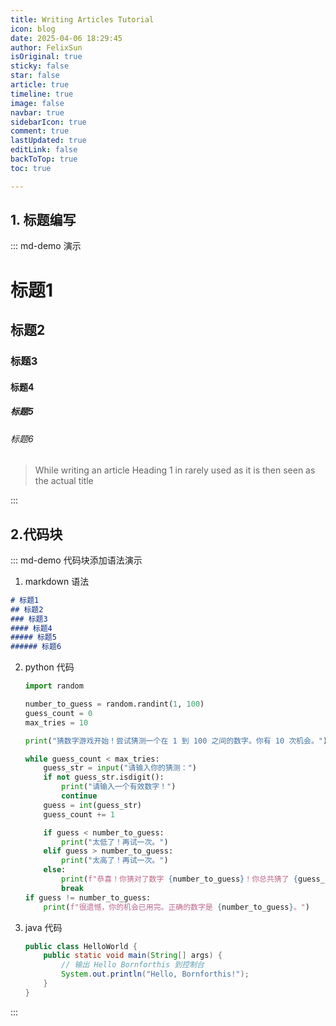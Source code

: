 ```yaml
---
title: Writing Articles Tutorial
icon: blog
date: 2025-04-06 18:29:45
author: FelixSun
isOriginal: true
sticky: false
star: false
article: true
timeline: true
image: false
navbar: true
sidebarIcon: true
comment: true
lastUpdated: true
editLink: false
backToTop: true
toc: true

---
```


## 1. 标题编写

::: md-demo 演示

# 标题1

## 标题2

### 标题3

#### 标题4

##### 标题5

###### 标题6



> While writing an article Heading 1 in rarely used as it is then seen as the actual title

:::

## 2.代码块

::: md-demo 代码块添加语法演示



1. markdown 语法

``` markdown
# 标题1
## 标题2
### 标题3 
#### 标题4
##### 标题5
###### 标题6
```

2. python 代码

   ``` python
   import random
   
   number_to_guess = random.randint(1, 100)
   guess_count = 0
   max_tries = 10
   
   print("猜数字游戏开始！尝试猜测一个在 1 到 100 之间的数字。你有 10 次机会。")
   
   while guess_count < max_tries:
       guess_str = input("请输入你的猜测：")
       if not guess_str.isdigit():
           print("请输入一个有效数字！")
           continue
       guess = int(guess_str)
       guess_count += 1
   
       if guess < number_to_guess:
           print("太低了！再试一次。")
       elif guess > number_to_guess:
           print("太高了！再试一次。")
       else:
           print(f"恭喜！你猜对了数字 {number_to_guess}！你总共猜了 {guess_count} 次。")
           break
   if guess != number_to_guess:
       print(f"很遗憾，你的机会已用完。正确的数字是 {number_to_guess}。")
   
   ```

3. java 代码

   ``` java
   public class HelloWorld {
       public static void main(String[] args) {
           // 输出 Hello Bornforthis 到控制台
           System.out.println("Hello, Bornforthis!");
       }
   }
   
   ```

   

:::







 